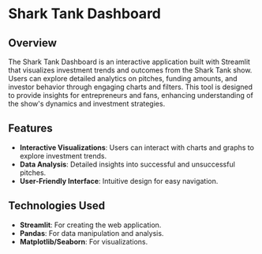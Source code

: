 # Shark Tank Dashboard

## Overview
The Shark Tank Dashboard is an interactive application built with Streamlit that visualizes investment trends and outcomes from the Shark Tank show. Users can explore detailed analytics on pitches, funding amounts, and investor behavior through engaging charts and filters. This tool is designed to provide insights for entrepreneurs and fans, enhancing understanding of the show's dynamics and investment strategies.

## Features
- **Interactive Visualizations**: Users can interact with charts and graphs to explore investment trends.
- **Data Analysis**: Detailed insights into successful and unsuccessful pitches.
- **User-Friendly Interface**: Intuitive design for easy navigation.


## Technologies Used
- **Streamlit**: For creating the web application.
- **Pandas**: For data manipulation and analysis.
- **Matplotlib/Seaborn**: For visualizations.

